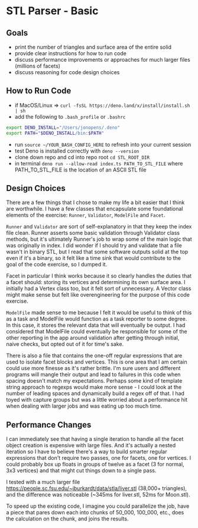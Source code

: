 # STL Parser - Basic

## Goals
- print the number of triangles and surface area of the entire solid
- provide clear instructions for how to run code
- discuss performance improvements or approaches for much larger files (millions of facets)
- discuss reasoning for code design choices

## How to Run Code
- if MacOS/Linux => `curl -fsSL https://deno.land/x/install/install.sh | sh`
- add the following to `.bash_profile` or `.bashrc`
```bash
export DENO_INSTALL="/Users/jonopens/.deno"
export PATH="$DENO_INSTALL/bin:$PATH"
```

- run `source ~/YOUR_BASH_CONFIG_HERE` to refresh into your current session
- test Deno is installed correctly with `deno --version`
- clone down repo and cd into repo root `cd STL_ROOT_DIR`
- in terminal `deno run --allow-read index.ts PATH_TO_STL_FILE` where PATH_TO_STL_FILE is the location of an ASCII STL file

## Design Choices

There are a few things that I chose to make my life a bit easier that I think are worthwhile. I have a few classes that encapsulate some foundational elements of the exercise: `Runner`, `Validator`, `ModelFile` and `Facet`. 

`Runner` and `Validator` are sort of self-explanatory in that they keep the index file clean. Runner asserts some basic validation through Validator class methods, but it's ultimately Runner's job to wrap some of the main logic that was originally in index. I did wonder if I should try and validate that a file wasn't in binary STL, but I read that some software outputs solid at the top even if it's a binary, so it felt like a time sink that would contribute to the goal of the code exercise, so I dumped it.

Facet in particular I think works because it so clearly handles the duties that a facet should: storing its vertices and determining its own surface area. I initially had a Vertex class too, but it felt sort of unnecessary. A Vector class might make sense but felt like overengineering for the purpose of this code exercise.

`ModelFile` made sense to me because I felt it would be useful to think of this as a task and ModelFile would function as a task reporter to some degree. In this case, it stores the relevant data that will eventually be output. I had considered that ModelFile could eventually be responsible for some of the other reporting in the app around validation after getting through initial, naive checks, but opted out of it for time's sake.

There is also a file that contains the one-off regular expressions that are used to isolate facet blocks and vertices. This is one area that I am certain could use more finesse as it's rather brittle. I'm sure users and different programs will mangle their output and lead to failures in this code when spacing doesn't match my expectations. Perhaps some kind of template string approach to regexps would make more sense - I could look at the number of leading spaces and dynamically build a regex off of that. I had toyed with capture groups but was a little worried about a performance hit when dealing with larger jobs and was eating up too much time.

## Performance Changes

I can immediately see that having a single iteration to handle all the facet object creation is expensive with large files. And it's actually a nested iteration so I have to believe there's a way to build smarter regular expressions that don't require two passes, one for facets, one for vertices. I could probably box up floats in groups of twelve as a facet (3 for normal, 3x3 vertices) and that might cut things down to a single pass.

I tested with a much larger file https://people.sc.fsu.edu/~jburkardt/data/stla/liver.stl (38,000+ triangles), and the difference was noticeable (~345ms for liver.stl, 52ms for Moon.stl).

To speed up the existing code, I imagine you could parallelize the job, have a piece that pares down each into chunks of 50_000, 100_000, etc., does the calculation on the chunk, and joins the results.